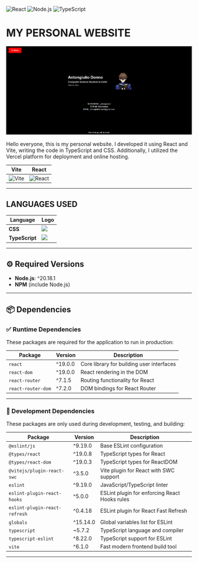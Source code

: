 ![React](https://img.shields.io/badge/React-19.0.0-blue?logo=react)
![Node.js](https://img.shields.io/badge/Node.js-20.18.1-green?logo=node.js)
![TypeScript](https://img.shields.io/badge/TypeScript-5.7.2-blue?logo=typescript)

# MY PERSONAL WEBSITE
![Anteprima del sito](public/screenshot.png)


Hello everyone, this is my personal website. I developed it using React and Vite, writing the code in TypeScript and CSS. Additionally, I utilized the Vercel platform for deployment and online hosting.

| **Vite** | **React** |
|---|---|
| <img src="https://upload.wikimedia.org/wikipedia/commons/f/f1/Vitejs-logo.svg" alt="Vite" width="50"/> | <img src="https://upload.wikimedia.org/wikipedia/commons/a/a7/React-icon.svg" alt="React" width="50"/> |

---

## LANGUAGES USED  
| Language | Logo |
|-------------|------|
| **CSS**     | <img src="https://upload.wikimedia.org/wikipedia/commons/6/62/CSS3_logo.svg" width="40"/> |
| **TypeScript** | <img src="https://upload.wikimedia.org/wikipedia/commons/4/4c/Typescript_logo_2020.svg" width="40"/> |

---

## ⚙️  Required Versions

- **Node.js**: ^20.18.1
- **NPM** (include Node.js) 

---

## 📦 Dependencies

### ✅ Runtime Dependencies

These packages are required for the application to run in production:

| Package               | Version     | Description                             |
|----------------------|-------------|-----------------------------------------|
| `react`              | ^19.0.0     | Core library for building user interfaces |
| `react-dom`          | ^19.0.0     | React rendering in the DOM              |
| `react-router`       | ^7.1.5      | Routing functionality for React         |
| `react-router-dom`   | ^7.2.0      | DOM bindings for React Router           |

---

### 🧪 Development Dependencies

These packages are only used during development, testing, and building:

| Package                      | Version     | Description                                     |
|-----------------------------|-------------|-------------------------------------------------|
| `@eslint/js`                | ^9.19.0     | Base ESLint configuration                       |
| `@types/react`             | ^19.0.8     | TypeScript types for React                      |
| `@types/react-dom`        | ^19.0.3     | TypeScript types for ReactDOM                   |
| `@vitejs/plugin-react-swc` | ^3.5.0      | Vite plugin for React with SWC support          |
| `eslint`                   | ^9.19.0     | JavaScript/TypeScript linter                    |
| `eslint-plugin-react-hooks`| ^5.0.0      | ESLint plugin for enforcing React Hooks rules   |
| `eslint-plugin-react-refresh` | ^0.4.18 | ESLint plugin for React Fast Refresh            |
| `globals`                  | ^15.14.0    | Global variables list for ESLint                |
| `typescript`               | ~5.7.2      | TypeScript language and compiler                |
| `typescript-eslint`        | ^8.22.0     | TypeScript support for ESLint                   |
| `vite`                     | ^6.1.0      | Fast modern frontend build tool                 |

---
